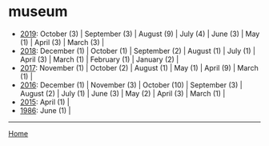 # museum

  * [2019](./museum-2019.md): 
      October (3) | 
      September (3) | 
      August (9) | 
      July (4) | 
      June (3) | 
      May (1) | 
      April (3) | 
      March (3) | 
  * [2018](./museum-2018.md): 
      December (1) | 
      October (1) | 
      September (2) | 
      August (1) | 
      July (1) | 
      April (3) | 
      March (1) | 
      February (1) | 
      January (2) | 
  * [2017](./museum-2017.md): 
      November (1) | 
      October (2) | 
      August (1) | 
      May (1) | 
      April (9) | 
      March (1) | 
  * [2016](./museum-2016.md): 
      December (1) | 
      November (3) | 
      October (10) | 
      September (3) | 
      August (2) | 
      July (1) | 
      June (3) | 
      May (2) | 
      April (3) | 
      March (1) | 
  * [2015](./museum-2015.md): 
      April (1) | 
  * [1986](./museum-1986.md): 
      June (1) | 

----

[Home](../)
